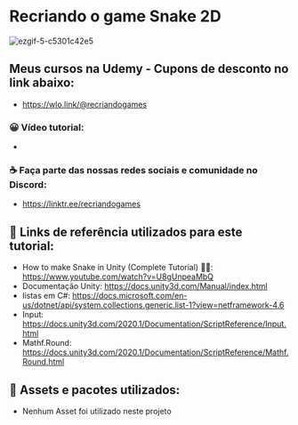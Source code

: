 
# Recriando o game Snake 2D

![ezgif-5-c5301c42e5](https://user-images.githubusercontent.com/68354176/157693794-5fafba5b-a451-4385-a864-d36bdae5e709.gif)

## Meus cursos na Udemy - Cupons de desconto no link abaixo:
* https://wlo.link/@recriandogames
 
### 😀 Vídeo tutorial:
* 

### ☕ Faça parte das nossas redes sociais e comunidade no Discord: 
* https://linktr.ee/recriandogames

## 🚀 Links de referência utilizados para este tutorial:

* How to make Snake in Unity (Complete Tutorial) 🐍🍎: https://www.youtube.com/watch?v=U8gUnpeaMbQ
* Documentação Unity: https://docs.unity3d.com/Manual/index.html
* listas em C#: https://docs.microsoft.com/en-us/dotnet/api/system.collections.generic.list-1?view=netframework-4.6
* Input: https://docs.unity3d.com/2020.1/Documentation/ScriptReference/Input.html
* Mathf.Round: https://docs.unity3d.com/2020.1/Documentation/ScriptReference/Mathf.Round.html

## 🚀 Assets e pacotes utilizados:
* Nenhum Asset foi utilizado neste projeto
